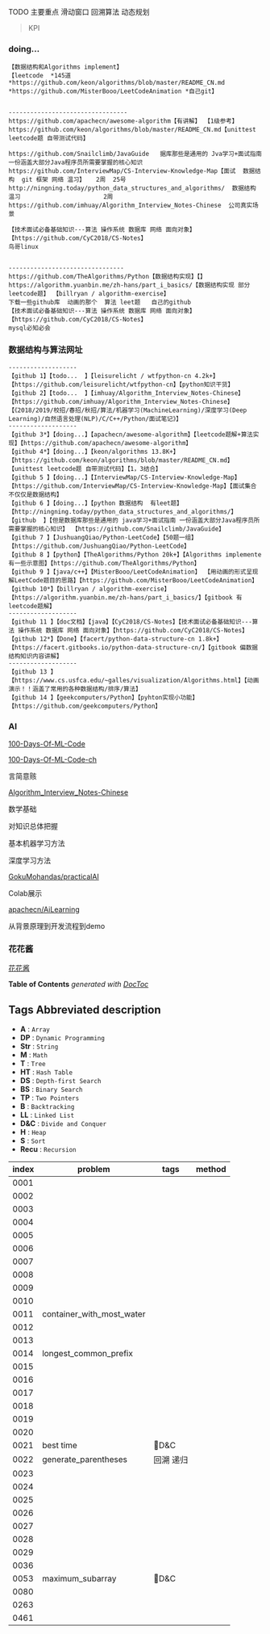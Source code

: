 TODO 主要重点 滑动窗口 回溯算法 动态规划

> KPI

### doing...
```
【数据结构和Algorithms implement】
【leetcode  *145道  *https://github.com/keon/algorithms/blob/master/README_CN.md
*https://github.com/MisterBooo/LeetCodeAnimation *自己git】


--------------------------------- 
https://github.com/apachecn/awesome-algorithm【有讲解】 【1级参考】 
https://github.com/keon/algorithms/blob/master/README_CN.md【unittest leetcode题 自带测试代码】

https://github.com/Snailclimb/JavaGuide   据库那些是通用的 Jva学习+面试指南 一份涵盖大部分Java程序员所需要掌握的核心知识 
https://github.com/InterviewMap/CS-Interview-Knowledge-Map【面试  数据结构  git 框架 网络 温习】   2周  25号
http://ningning.today/python_data_structures_and_algorithms/  数据结构 温习                       2周
https://github.com/imhuay/Algorithm_Interview_Notes-Chinese  公司真实场景

【技术面试必备基础知识---算法 操作系统 数据库 网络 面向对象】【https://github.com/CyC2018/CS-Notes】
鸟哥linux 


--------------------------------
https://github.com/TheAlgorithms/Python【数据结构实现】【】
https://algorithm.yuanbin.me/zh-hans/part_i_basics/【数据结构实现 部分leetcode题】 【billryan / algorithm-exercise】
下载一些github库  动画的那个  算法 leet题   自己的github
【技术面试必备基础知识---算法 操作系统 数据库 网络 面向对象】【https://github.com/CyC2018/CS-Notes】                         
mysql必知必会
```



### 数据结构与算法网址
```
-------------------
【github 1】【todo...  】【leisurelicht / wtfpython-cn 4.2k+】【https://github.com/leisurelicht/wtfpython-cn】【python知识干货】
【github 2】【todo...  】【imhuay/Algorithm_Interview_Notes-Chinese】【https://github.com/imhuay/Algorithm_Interview_Notes-Chinese】【《2018/2019/校招/春招/秋招/算法/机器学习(MachineLearning)/深度学习(Deep Learning)/自然语言处理(NLP)/C/C++/Python/面试笔记》】
-------------------
【github 3*】【doing...】【apachecn/awesome-algorithm】【leetcode题解+算法实现】【https://github.com/apachecn/awesome-algorithm】
【github 4*】【doing...】【keon/algorithms 13.8K+】【https://github.com/keon/algorithms/blob/master/README_CN.md】【unittest leetcode题 自带测试代码】【1，3结合】
【github 5 】【doing...】【InterviewMap/CS-Interview-Knowledge-Map】【https://github.com/InterviewMap/CS-Interview-Knowledge-Map】【面试集合 不仅仅是数据结构】
【github 6 】【doing...】【python 数据结构  有leet题】【http://ningning.today/python_data_structures_and_algorithms/】
【github  】【但是数据库那些是通用的 java学习+面试指南 一份涵盖大部分Java程序员所需要掌握的核心知识】 【https://github.com/Snailclimb/JavaGuide】
【github 7 】【JushuangQiao/Python-LeetCode】【50题一组】【https://github.com/JushuangQiao/Python-LeetCode】
【github 8 】【python】【TheAlgorithms/Python 20k+】【Algorithms implemente 有一些示意图】【https://github.com/TheAlgorithms/Python】
【github 9 】【java/c++】【MisterBooo/LeetCodeAnimation】 【用动画的形式呈现解LeetCode题目的思路】【https://github.com/MisterBooo/LeetCodeAnimation】
【github 10*】【billryan / algorithm-exercise】【https://algorithm.yuanbin.me/zh-hans/part_i_basics/】【gitbook 有leetcode题解】
-------------------
【github 11 】【doc文档】【java】【CyC2018/CS-Notes】【技术面试必备基础知识---算法 操作系统 数据库 网络 面向对象】【https://github.com/CyC2018/CS-Notes】
【github 12*】【Done】【facert/python-data-structure-cn 1.8k+】【https://facert.gitbooks.io/python-data-structure-cn/】【gitbook 偏数据结构知识内容讲解】
-------------------
【github 13 】【https://www.cs.usfca.edu/~galles/visualization/Algorithms.html】【动画演示！！涵盖了常用的各种数据结构/排序/算法】
【github 14 】【geekcomputers/Python】【pyhton实现小功能】【https://github.com/geekcomputers/Python】

```


### AI

[100-Days-Of-ML-Code](https://github.com/Avik-Jain/100-Days-Of-ML-Code)

[100-Days-Of-ML-Code-ch](https://github.com/MLEveryday/100-Days-Of-ML-Code)

言简意赅

[Algorithm_Interview_Notes-Chinese](https://github.com/imhuay/Algorithm_Interview_Notes-Chinese)

数学基础

对知识总体把握

基本机器学习方法

深度学习方法

[GokuMohandas/practicalAI](https://github.com/GokuMohandas/practicalAI)

Colab展示

[apachecn/AiLearning](https://github.com/apachecn/AiLearning)

从背景原理到开发流程到demo



### 花花酱

[ 花花酱 ](https://zxi.mytechroad.com/blog/)

<!-- START doctoc generated TOC please keep comment here to allow auto update -->
<!-- DON'T EDIT THIS SECTION, INSTEAD RE-RUN doctoc TO UPDATE -->
**Table of Contents**  *generated with [DocToc](https://github.com/thlorenz/doctoc)*

## Tags Abbreviated description

- **A** : `Array`
- **DP** : `Dynamic Programming`
- **Str** : `String`
- **M** : `Math`
- **T** : `Tree`
- **HT** : `Hash Table`
- **DS** : `Depth-first Search`
- **BS** : `Binary Search`
- **TP** : `Two Pointers`
- **B** : `Backtracking`
- **LL** : `Linked List`
- **D&C** : `Divide and Conquer`
- **H** : `Heap`
- **S** : `Sort`
- **Recu** : `Recursion`

|index|problem|tags|method|
|-|-|-|-|
|0001||||
|0002||||
|0003||||
|0004||||
|0005||||
|0006||||
|0007||||
|0008||||
|0009||||
|0010||||
| 0011 | container_with_most_water |||
|0012||||
|0013||||
| 0014 | longest_common_prefix |||
|0015||||
|0016||||
|0017||||
|0018||||
|0019||||
|0020||||
|0021| best time |🍒D&C ||
|0022| generate_parentheses |回溯 递归||
|0023||||
|0024||||
|0025||||
|0026||||
|0027||||
|0028||||
|0029||||
|0036||||
| 0053 | maximum_subarray |🍒D&C||
|0080||||
|0263||||
|0461||||
